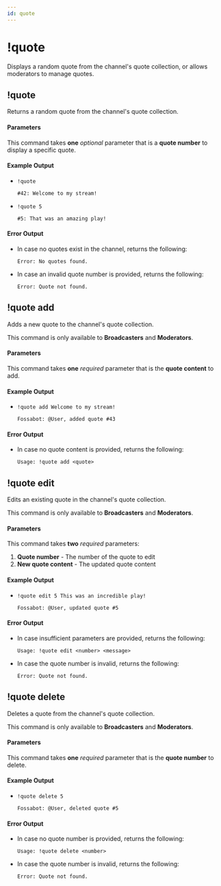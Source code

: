```yaml
---
id: quote
---
```


# !quote

Displays a random quote from the channel's quote collection, or allows moderators to manage quotes.

## !quote

Returns a random quote from the channel's quote collection.

#### Parameters

This command takes **one** *optional* parameter that is a **quote number** to display a specific quote.

#### Example Output

* `!quote`

    ```
    #42: Welcome to my stream!
    ```

* `!quote 5`

    ```
    #5: That was an amazing play!
    ```

#### Error Output

* In case no quotes exist in the channel, returns the following:

    ```
    Error: No quotes found.
    ```

* In case an invalid quote number is provided, returns the following:

    ```
    Error: Quote not found.
    ```

## !quote add

Adds a new quote to the channel's quote collection.

This command is only available to **Broadcasters** and **Moderators**.

#### Parameters

This command takes **one** *required* parameter that is the **quote content** to add.

#### Example Output

* `!quote add Welcome to my stream!`

    ```
    Fossabot: @User, added quote #43
    ```

#### Error Output

* In case no quote content is provided, returns the following:

    ```
    Usage: !quote add <quote>
    ```


## !quote edit

Edits an existing quote in the channel's quote collection.

This command is only available to **Broadcasters** and **Moderators**.

#### Parameters

This command takes **two** *required* parameters:
1. **Quote number** - The number of the quote to edit
2. **New quote content** - The updated quote content

#### Example Output

* `!quote edit 5 This was an incredible play!`

    ```
    Fossabot: @User, updated quote #5
    ```

#### Error Output

* In case insufficient parameters are provided, returns the following:

    ```
    Usage: !quote edit <number> <message>
    ```

* In case the quote number is invalid, returns the following:

    ```
    Error: Quote not found.
    ```


## !quote delete

Deletes a quote from the channel's quote collection.

This command is only available to **Broadcasters** and **Moderators**.

#### Parameters

This command takes **one** *required* parameter that is the **quote number** to delete.

#### Example Output

* `!quote delete 5`

    ```
    Fossabot: @User, deleted quote #5
    ```

#### Error Output

* In case no quote number is provided, returns the following:

    ```
    Usage: !quote delete <number>
    ```

* In case the quote number is invalid, returns the following:

    ```
    Error: Quote not found.
    ```

